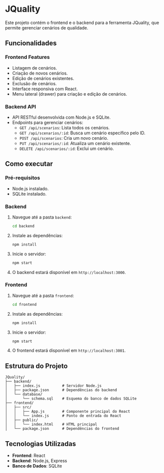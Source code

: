# JQuality

Este projeto contém o frontend e o backend para a ferramenta JQuality, que permite gerenciar cenários de qualidade.

## Funcionalidades

### Frontend Features

- Listagem de cenários.
- Criação de novos cenários.
- Edição de cenários existentes.
- Exclusão de cenários.
- Interface responsiva com React.
- Menu lateral (drawer) para criação e edição de cenários.

### Backend API

- API RESTful desenvolvida com Node.js e SQLite.
- Endpoints para gerenciar cenários:
  - `GET /api/scenarios`: Lista todos os cenários.
  - `GET /api/scenarios/:id`: Busca um cenário específico pelo ID.
  - `POST /api/scenarios`: Cria um novo cenário.
  - `PUT /api/scenarios/:id`: Atualiza um cenário existente.
  - `DELETE /api/scenarios/:id`: Exclui um cenário.

## Como executar

### Pré-requisitos

- Node.js instalado.
- SQLite instalado.

### Backend

1. Navegue até a pasta `backend`:

   ```bash
   cd backend
   ```

2. Instale as dependências:

   ```bash
   npm install
   ```

3. Inicie o servidor:

   ```bash
   npm start
   ```

4. O backend estará disponível em `http://localhost:3000`.

### Frontend

1. Navegue até a pasta `frontend`:

   ```bash
   cd frontend
   ```

2. Instale as dependências:

   ```bash
   npm install
   ```

3. Inicie o servidor:

   ```bash
   npm start
   ```

4. O frontend estará disponível em `http://localhost:3001`.

## Estrutura do Projeto

``` plaintext
JQuality/
├── backend/
│   ├── index.js          # Servidor Node.js
│   ├── package.json      # Dependências do backend
│   └── database/
│       └── schema.sql    # Esquema do banco de dados SQLite
├── frontend/
│   ├── src/
│   │   ├── App.js        # Componente principal do React
│   │   └── index.js      # Ponto de entrada do React
│   ├── public/
│   │   └── index.html    # HTML principal
│   └── package.json      # Dependências do frontend
```

## Tecnologias Utilizadas

- **Frontend**: React
- **Backend**: Node.js, Express
- **Banco de Dados**: SQLite

